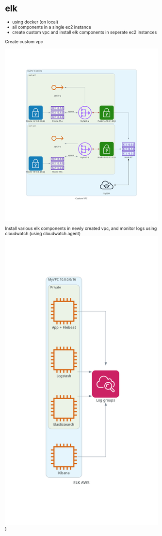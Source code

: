 # elk


- using docker (on local)
- all components in a single ec2 instance
- create custom vpc and install elk components in seperate ec2 instances

Create custom vpc

![custom vpc](./vpc/images/custom_vpc.png)

Install various elk components in newly created vpc, and monitor logs using cloudwatch (using cloudwatch agent)
![elk](./vpc/images/elk_aws.png))
